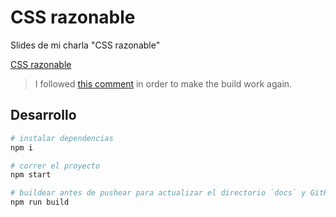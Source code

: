 # CSS razonable

Slides de mi charla "CSS razonable"

[CSS razonable](https://durancristhian.github.io/css-razonable/)

> I followed [this comment](https://github.com/pomber/code-surfer/issues/8#issuecomment-422095168) in order to make the build work again.

## Desarrollo

```bash
# instalar dependencias
npm i

# correr el proyecto
npm start

# buildear antes de pushear para actualizar el directorio `docs` y GitHub pages
npm run build
```
